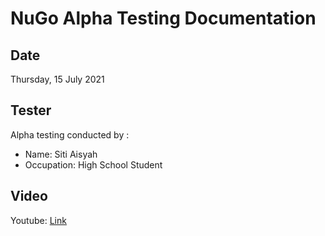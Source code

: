 # NuGo Alpha Testing Documentation

## Date

Thursday, 15 July 2021

## Tester

Alpha testing conducted by :

-  Name: Siti Aisyah
-  Occupation: High School Student

## Video

Youtube: [Link](https://youtu.be/W_rZevAlkzw)

